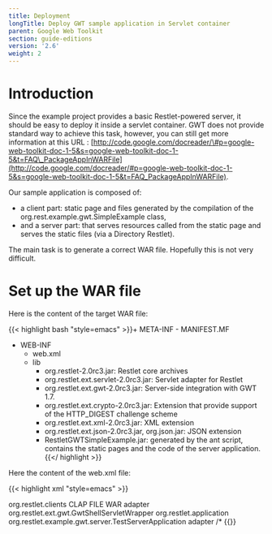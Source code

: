 ```yaml
---
title: Deployment
longTitle: Deploy GWT sample application in Servlet container
parent: Google Web Toolkit
section: guide-editions
version: '2.6'
weight: 2
---
```

# Introduction

Since the example project provides a basic Restlet-powered server, it
should be easy to deploy it inside a servlet container. GWT does not
provide standard way to achieve this task, however, you can still get
more information at this URL :
[http://code.google.com/docreader/\#p=google-web-toolkit-doc-1-5&s=google-web-toolkit-doc-1-5&t=FAQ\_PackageAppInWARFile](http://code.google.com/docreader/#p=google-web-toolkit-doc-1-5&s=google-web-toolkit-doc-1-5&t=FAQ_PackageAppInWARFile).

Our sample application is composed of:

-   a client part: static page and files generated by the compilation of
    the org.rest.example.gwt.SimpleExample class,
-   and a server part: that serves resources called from the static page
    and serves the static files (via a Directory Restlet).

The main task is to generate a correct WAR file. Hopefully this is not
very difficult.

# Set up the WAR file

Here is the content of the target WAR file:

{{< highlight bash "style=emacs" >}}+ META-INF
    - MANIFEST.MF
+ WEB-INF
    - web.xml
    + lib
        - org.restlet-2.0rc3.jar: Restlet core archives
        - org.restlet.ext.servlet-2.0rc3.jar: Servlet adapter for Restlet
        - org.restlet.ext.gwt-2.0rc3.jar: Server-side integration with GWT 1.7.
        - org.restlet.ext.crypto-2.0rc3.jar: Extension that provide support of the HTTP_DIGEST challenge scheme
        - org.restlet.ext.xml-2.0rc3.jar: XML extension
        - org.restlet.ext.json-2.0rc3.jar, org.json.jar: JSON extension
        - RestletGWTSimpleExample.jar: generated by the ant script, contains the static pages and the code of the server application.
{{</ highlight >}}

Here the content of the web.xml file:

{{< highlight xml "style=emacs" >}}<?xml version="1.0" encoding="UTF-8"?>
<!DOCTYPE web-app
    PUBLIC "-//Sun Microsystems, Inc.//DTD Web Application 2.3//EN"
        "http://java.sun.com/dtd/web-app_2_3.dtd">
<web-app>
    <context-param>
        <param-name>org.restlet.clients</param-name>
        <param-value>CLAP FILE WAR</param-value>
        </context-param>
    <servlet>
        <servlet-name>adapter</servlet-name>
        <servlet-class>org.restlet.ext.gwt.GwtShellServletWrapper</servlet-class>
        <init-param>
            <param-name>org.restlet.application</param-name>
            <param-value>org.restlet.example.gwt.server.TestServerApplication</param-value>
        </init-param>
        </servlet>
    <servlet-mapping>
        <servlet-name>adapter</servlet-name>
        <url-pattern>/*</url-pattern>
    </servlet-mapping>
</web-app>
{{</ highlight >}}
